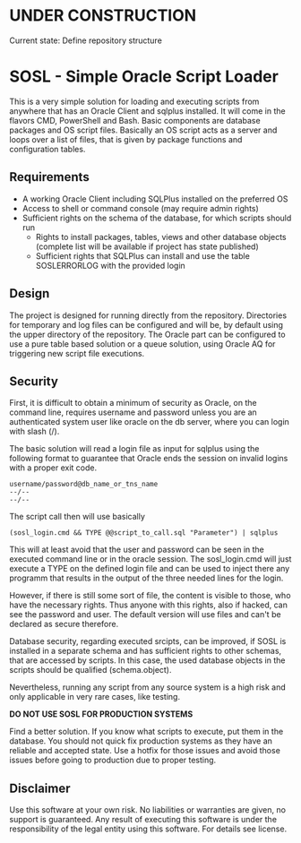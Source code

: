 # UNDER CONSTRUCTION
Current state: Define repository structure

# SOSL - Simple Oracle Script Loader
This is a very simple solution for loading and executing scripts from anywhere that has an Oracle Client and sqlplus installed. It will come in the flavors CMD, PowerShell and Bash.
Basic components are database packages and OS script files. Basically an OS script acts as a server and loops over a list of files, that is given by package functions and configuration tables.
## Requirements
- A working Oracle Client including SQLPlus installed on the preferred OS
- Access to shell or command console (may require admin rights)
- Sufficient rights on the schema of the database, for which scripts should run
  - Rights to install packages, tables, views and other database objects (complete list will be available if project has state published)
  - Sufficient rights that SQLPlus can install and use the table SOSLERRORLOG with the provided login
## Design
The project is designed for running directly from the repository. Directories for temporary and log files can be configured and will be, by default using the upper directory of the repository.
The Oracle part can be configured to use a pure table based solution or a queue solution, using Oracle AQ for triggering new script file executions.
## Security
First, it is difficult to obtain a minimum of security as Oracle, on the command line, requires username and password unless you are an authenticated system user like oracle on the db server, where you can login with slash (/).

The basic solution will read a login file as input for sqlplus using the following format to guarantee that Oracle ends the session on invalid logins with a proper exit code.

    username/password@db_name_or_tns_name
    --/--
    --/--

The script call then will use basically

    (sosl_login.cmd && TYPE @@script_to_call.sql "Parameter") | sqlplus

This will at least avoid that the user and password can be seen in the executed command line or in the oracle session. The sosl_login.cmd will just execute a TYPE on the defined login file and can be used to inject there any programm that results in the output of the three needed lines for the login.

However, if there is still some sort of file, the content is visible to those, who have the necessary rights. Thus anyone with this rights, also if hacked, can see the password and user. The default version will use files and can't be declared as secure therefore.

Database security, regarding executed srcipts, can be improved, if SOSL is installed in a separate schema and has sufficient rights to other schemas, that are accessed by scripts. In this case, the used database objects in the scripts should be qualified (schema.object).

Nevertheless, running any script from any source system is a high risk and only applicable in very rare cases, like testing.

**DO NOT USE SOSL FOR PRODUCTION SYSTEMS**

Find a better solution. If you know what scripts to execute, put them in the database. You should not quick fix production systems as they have an reliable and accepted state. Use a hotfix for those issues and avoid those issues before going to production due to proper testing.

## Disclaimer
Use this software at your own risk. No liabilities or warranties are given, no support is guaranteed. Any result of executing this software is under the responsibility of the legal entity using this software. For details see license.